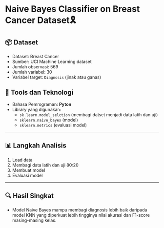 # Naive Bayes Classifier on Breast Cancer Dataset🎗️

## 📦 Dataset

- Dataset: Breast Cancer
- Sumber: UCI Machine Learning dataset
- Jumlah observasi: 569
- Jumlah variabel: 30
- Variabel target: `Diagnosis` (jinak atau ganas)

## 🔧 Tools dan Teknologi

- Bahasa Pemrograman: **Pyton**
- Library yang digunakan:
  - `sk.learn.model_selction` (membagi datset menjadi data latih dan uji)
  - `sklearn.naive_bayes` (model)
  - `sklearn.metrics` (evaluasi model)

---

## 📊 Langkah Analisis

1. Load data
2. Membagi data latih dan uji 80:20
4. Membuat model 
5. Evaluasi model 
---

## 🔍 Hasil Singkat

- Model Naive Bayes mampu membagi diagnosis lebih baik daripada model KNN yang diperkuat lebih tingginya nilai akurasi dan F1-score masing-masing kelas.
